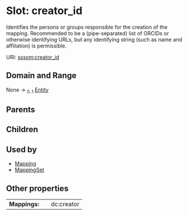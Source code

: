 
# Slot: creator_id


Identifies the persons or groups responsible for the creation of the mapping. Recommended to be a (pipe-separated) list of ORCIDs or otherwise identifying URLs, but any identifying string (such as name and affiliation) is permissible.

URI: [sssom:creator_id](http://w3id.org/sssom/creator_id)


## Domain and Range

None &#8594;  <sub>0..1</sub> [Entity](Entity.md)

## Parents


## Children


## Used by

 * [Mapping](Mapping.md)
 * [MappingSet](MappingSet.md)

## Other properties

|  |  |  |
| --- | --- | --- |
| **Mappings:** | | dc:creator |

